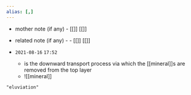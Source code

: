 ```yaml
---
alias: [,]
---
```

- mother note (if any)
		- [[]] [[]]
- related note (if any) -
		- [[]] [[]]


- `2021-08-16`  `17:52`
	- is the downward transport process via which the [[mineral]]s are removed from the top layer
	- ![[mineral]]

```query
"eluviation"
```
